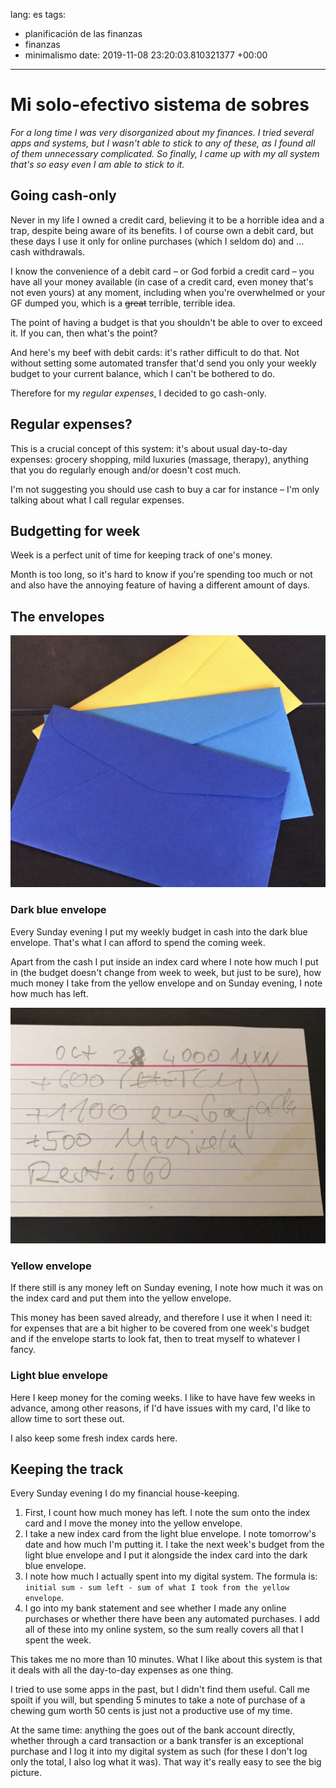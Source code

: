 lang: es
tags:
- planificación de las finanzas
- finanzas
- minimalismo
date: 2019-11-08 23:20:03.810321377 +00:00

---


# Mi solo-efectivo sistema de sobres

_For a long time I was very disorganized about my finances. I tried several apps and systems, but I wasn't able to stick to any of these, as I found all of them unnecessary complicated. So finally, I came up with my all system that's so easy even I am able to stick to it._

## Going cash-only

Never in my life I owned a credit card, believing it to be a horrible idea and a trap, despite being aware of its benefits. I of course own a debit card, but these days I use it only for online purchases (which I seldom do) and ... cash withdrawals.

I know the convenience of a debit card – or God forbid a credit card – you have all your money available (in case of a credit card, even money that's not even yours) at any moment, including when you're overwhelmed or your GF dumped you, which is a ~~great~~ terrible, terrible idea.

The point of having a budget is that you shouldn't be able to over to exceed it. If you can, then what's the point?

And here's my beef with debit cards: it's rather difficult to do that. Not without setting some automated transfer that'd send you only your weekly budget to your current balance, which I can't be bothered to do.

Therefore for my _regular expenses_, I decided to go cash-only.

## Regular expenses?

This is a crucial concept of this system: it's about usual day-to-day expenses: grocery shopping, mild luxuries (massage, therapy), anything that you do regularly enough and/or doesn't cost much.

I'm not suggesting you should use cash to buy a car for instance – I'm only talking about what I call regular expenses.

## Budgetting for week

Week is a perfect unit of time for keeping track of one's money.

Month is too long, so it's hard to know if you're spending too much or not and also have the annoying feature of having a different amount of days.

## The envelopes

![The 3 envelopes I use](envelopes.jpg)

### Dark blue envelope

Every Sunday evening I put my weekly budget in cash into the dark blue envelope. That's what I can afford to spend the coming week.

Apart from the cash I put inside an index card where I note how much I put in (the budget doesn't change from week to week, but just to be sure), how much money I take from the yellow envelope and on Sunday evening, I note how much has left.

![Index card I use as a log](index-card.jpg)

### Yellow envelope

If there still is any money left on Sunday evening, I note how much it was on the index card and put them into the yellow envelope.

This money has been saved already, and therefore I use it when I need it: for expenses that are a bit higher to be covered from one week's budget and if the envelope starts to look fat, then to treat myself to whatever I fancy.

### Light blue envelope

Here I keep money for the coming weeks. I like to have have few weeks in advance, among other reasons, if I'd have issues with my card, I'd like to allow time to sort these out.

I also keep some fresh index cards here.

## Keeping the track

Every Sunday evening I do my financial house-keeping.

1. First, I count how much money has left. I note the sum onto the index card and I move the money into the yellow envelope.
2. I take a new index card from the light blue envelope. I note tomorrow's date and how much I'm putting it. I take the next week's budget from the light blue envelope and I put it alongside the index card into the dark blue envelope.
3. I note how much I actually spent into my digital system. The formula is: `initial sum - sum left - sum of what I took from the yellow envelope`.
4. I go into my bank statement and see whether I made any online purchases or whether there have been any automated purchases. I add all of these into my online system, so the sum really covers all that I spent the week.

This takes me no more than 10 minutes. What I like about this system is that it deals with all the day-to-day expenses as one thing.

I tried to use some apps in the past, but I didn't find them useful. Call me spoilt if you will, but spending 5 minutes to take a note of purchase of a chewing gum worth 50 cents is just not a productive use of my time.

At the same time: anything the goes out of the bank account directly, whether through a card transaction or a bank transfer is an exceptional purchase and I log it into my digital system as such (for these I don't log only the total, I also log what it was). That way it's really easy to see the big picture.